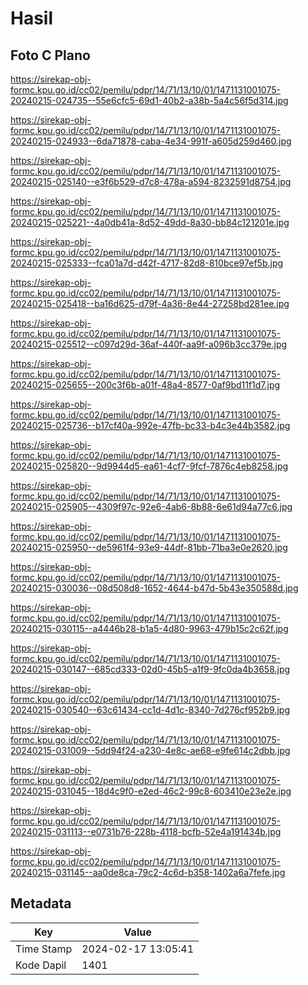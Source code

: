 # Hasil

## Foto C Plano

https://sirekap-obj-formc.kpu.go.id/cc02/pemilu/pdpr/14/71/13/10/01/1471131001075-20240215-024735--55e6cfc5-69d1-40b2-a38b-5a4c56f5d314.jpg

https://sirekap-obj-formc.kpu.go.id/cc02/pemilu/pdpr/14/71/13/10/01/1471131001075-20240215-024933--6da71878-caba-4e34-991f-a605d259d460.jpg

https://sirekap-obj-formc.kpu.go.id/cc02/pemilu/pdpr/14/71/13/10/01/1471131001075-20240215-025140--e3f6b529-d7c8-478a-a594-8232591d8754.jpg

https://sirekap-obj-formc.kpu.go.id/cc02/pemilu/pdpr/14/71/13/10/01/1471131001075-20240215-025221--4a0db41a-8d52-49dd-8a30-bb84c121201e.jpg

https://sirekap-obj-formc.kpu.go.id/cc02/pemilu/pdpr/14/71/13/10/01/1471131001075-20240215-025333--fca01a7d-d42f-4717-82d8-810bce97ef5b.jpg

https://sirekap-obj-formc.kpu.go.id/cc02/pemilu/pdpr/14/71/13/10/01/1471131001075-20240215-025418--ba16d625-d79f-4a36-8e44-27258bd281ee.jpg

https://sirekap-obj-formc.kpu.go.id/cc02/pemilu/pdpr/14/71/13/10/01/1471131001075-20240215-025512--c097d29d-36af-440f-aa9f-a096b3cc379e.jpg

https://sirekap-obj-formc.kpu.go.id/cc02/pemilu/pdpr/14/71/13/10/01/1471131001075-20240215-025655--200c3f6b-a01f-48a4-8577-0af9bd11f1d7.jpg

https://sirekap-obj-formc.kpu.go.id/cc02/pemilu/pdpr/14/71/13/10/01/1471131001075-20240215-025736--b17cf40a-992e-47fb-bc33-b4c3e44b3582.jpg

https://sirekap-obj-formc.kpu.go.id/cc02/pemilu/pdpr/14/71/13/10/01/1471131001075-20240215-025820--9d9944d5-ea61-4cf7-9fcf-7876c4eb8258.jpg

https://sirekap-obj-formc.kpu.go.id/cc02/pemilu/pdpr/14/71/13/10/01/1471131001075-20240215-025905--4309f97c-92e6-4ab6-8b88-6e61d94a77c6.jpg

https://sirekap-obj-formc.kpu.go.id/cc02/pemilu/pdpr/14/71/13/10/01/1471131001075-20240215-025950--de5961f4-93e9-44df-81bb-71ba3e0e2620.jpg

https://sirekap-obj-formc.kpu.go.id/cc02/pemilu/pdpr/14/71/13/10/01/1471131001075-20240215-030036--08d508d8-1652-4644-b47d-5b43e350588d.jpg

https://sirekap-obj-formc.kpu.go.id/cc02/pemilu/pdpr/14/71/13/10/01/1471131001075-20240215-030115--a4446b28-b1a5-4d80-9963-479b15c2c62f.jpg

https://sirekap-obj-formc.kpu.go.id/cc02/pemilu/pdpr/14/71/13/10/01/1471131001075-20240215-030147--685cd333-02d0-45b5-a1f9-9fc0da4b3658.jpg

https://sirekap-obj-formc.kpu.go.id/cc02/pemilu/pdpr/14/71/13/10/01/1471131001075-20240215-030540--63c61434-cc1d-4d1c-8340-7d276cf952b9.jpg

https://sirekap-obj-formc.kpu.go.id/cc02/pemilu/pdpr/14/71/13/10/01/1471131001075-20240215-031009--5dd94f24-a230-4e8c-ae68-e9fe614c2dbb.jpg

https://sirekap-obj-formc.kpu.go.id/cc02/pemilu/pdpr/14/71/13/10/01/1471131001075-20240215-031045--18d4c9f0-e2ed-46c2-99c8-603410e23e2e.jpg

https://sirekap-obj-formc.kpu.go.id/cc02/pemilu/pdpr/14/71/13/10/01/1471131001075-20240215-031113--e0731b76-228b-4118-bcfb-52e4a191434b.jpg

https://sirekap-obj-formc.kpu.go.id/cc02/pemilu/pdpr/14/71/13/10/01/1471131001075-20240215-031145--aa0de8ca-79c2-4c6d-b358-1402a6a7fefe.jpg


## Metadata

| Key        | Value               |
| ---------- | ------------------- |
| Time Stamp | 2024-02-17 13:05:41 |
| Kode Dapil | 1401                |



